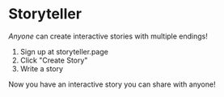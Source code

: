 # Storyteller

*Anyone* can create interactive stories with multiple endings!

1. Sign up at storyteller.page
2. Click "Create Story"
3. Write a story

Now you have an interactive story you can share with anyone!
